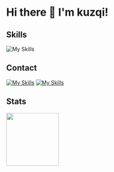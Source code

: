 # Hi there 👋 I'm kuzqi!

## Skills
![My Skills](https://skillicons.dev/icons?i=cs,java,js,css,html,mysql,eclipse,vscode,unity,rider)

## Contact
[![My Skills](https://skillicons.dev/icons?i=discord)](https://discord.gg/NJzk4x2TWp)
[![My Skills](https://skillicons.dev/icons?i=instagram)](https://www.instagram.com/kuzqi_/)

## Stats
<img height="140em" src="https://github-readme-stats.vercel.app/api/top-langs/?username=kuzqi&layout=compact&langs_count=5"/>
